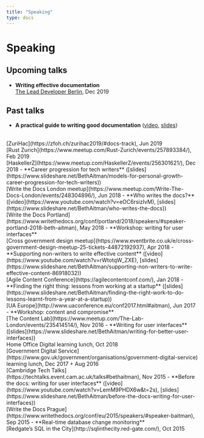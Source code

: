 ```yaml
---
title: "Speaking"
type: docs
---
```


# Speaking

## Upcoming talks

- **Writing effective documentation**
<br> [The Lead Developer Berlin](https://berlin2019.theleaddeveloper.com/talks#beth-aitman), Dec 2019

## Past talks

- **A practical guide to writing good documentation**
([video](https://www.youtube.com/watch?v=8TD-20Mb_7M),
[slides](https://docs.google.com/presentation/d/1r4gLfgPpnT6KFkWn0VEsoIUwiwhVaOYS0CJeSWja0kc/edit?usp=sharing))
<br>
[ZuriHac](https://zfoh.ch/zurihac2019/#docs-track), Jun 2019 <br>
[Rust Zurich](https://www.meetup.com/Rust-Zurich/events/257893384/), Feb 2019 <br>
[HaskellerZ](https://www.meetup.com/HaskellerZ/events/256301621/), Dec 2018
- **Career progression for tech writers**
([slides](https://www.slideshare.net/BethAitman/models-for-personal-growth-career-progression-for-tech-writers))
<br>
[Write the Docs London meetup](https://www.meetup.com/Write-The-Docs-London/events/248304896/), Jun 2018
- **Who writes the docs?**
([video](https://www.youtube.com/watch?v=eOC6rsizIvM),
[slides](https://www.slideshare.net/BethAitman/who-writes-the-docs))
<br>
[Write the Docs Portland](https://www.writethedocs.org/conf/portland/2018/speakers/#speaker-portland-2018-beth-aitman), May 2018
- **Workshop: writing for user interfaces**
<br>
[Cross government design meetup](https://www.eventbrite.co.uk/e/cross-government-design-meetup-25-tickets-44872192937), Apr 2018
- **Supporting non-writers to write effective content**
([video](https://www.youtube.com/watch?v=rWtotqW_ZXE),
[slides](https://www.slideshare.net/BethAitman/supporting-non-writers-to-write-effective-content-86918032))
<br>
[Agile Content Conference](https://agilecontentconf.com/), Jan 2018
- **Finding the right thing: lessons from working at a startup**
([slides](https://www.slideshare.net/BethAitman/finding-the-right-work-to-do-lessons-learnt-from-a-year-at-a-startup))
<br>
[UA Europe](http://www.uaconference.eu/conf2017.html#aitman), Jun 2017
- **Workshop: content and compromise**
<br>
[The Content Lab](https://www.meetup.com/The-Lab-London/events/235414514/), Nov 2016
- **Writing for user interfaces**
([slides](https://www.slideshare.net/BethAitman/writing-for-better-user-interfaces))
<br>
Home Office Digital learning lunch, Oct 2018 <br>
[Government Digital Service](https://www.gov.uk/government/organisations/government-digital-service) learning lunch, Dec 2017 + Aug 2016 <br>
[Cambridge Tech Talks](https://techtalks.event.cam.ac.uk/talks#bethaitman), Nov 2015
- **Before the docs: writing for user interfaces**
([video](https://www.youtube.com/watch?v=LemM9PHDX6w&t=2s),
[slides](https://www.slideshare.net/BethAitman/before-the-docs-writing-for-user-interfaces))
<br>
[Write the Docs Prague](https://www.writethedocs.org/conf/eu/2015/speakers/#speaker-baitman), Sep 2015
- **Real-time database change monitoring** <br> [Redgate’s SQL in the City](http://sqlinthecity.red-gate.com/), Oct 2015

